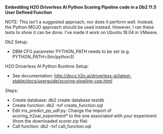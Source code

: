 **Embedding H2O Driverless AI Python Scoring Pipeline code in a Db2 11.5 User Defined Function**

NOTE: This isn't a suggested approach, nor does it perform well. Instead, the Python MOJO approach should be used instead. However, I ran these tests to show it can be done. I've made it work on Ubuntu 18.04 in VMware.

Db2 Setup:
- DBM CFG parameter PYTHON_PATH needs to be set (e.g. PYTHON_PATH=/bin/python3)

H2O Driverless AI Python Runtime Setup:
- See documentation: http://docs.h2o.ai/driverless-ai/latest-stable/docs/userguide/scoring-pipeline-cpp.html

Steps:
- Create database: db2 create database testdb
- Create function: db2 -tvf create_function.sql
- Edit iris_predict_pp_udf.py: Change the import of scoring_h2oai_experiment* to the one associated with your experiment (from the downloaded scorer.zip file)
- Call function:   db2 -tvf call_function.sql
